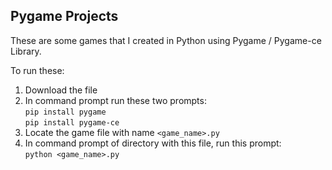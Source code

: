 ## Pygame Projects
These are some games that I created in Python using Pygame / Pygame-ce Library.

To run these:
1. Download the file
2. In command prompt run these two prompts:<br>
   `pip install pygame`<br>
   `pip install pygame-ce`<br>
4. Locate the game file with name `<game_name>.py`
5. In command prompt of directory with this file, run this prompt:<br>
   `python <game_name>.py`
